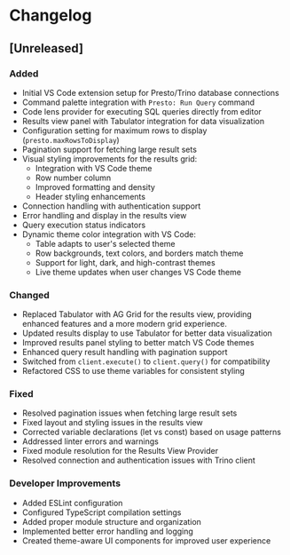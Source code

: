 # Changelog

## [Unreleased]

### Added
- Initial VS Code extension setup for Presto/Trino database connections
- Command palette integration with `Presto: Run Query` command
- Code lens provider for executing SQL queries directly from editor
- Results view panel with Tabulator integration for data visualization
- Configuration setting for maximum rows to display (`presto.maxRowsToDisplay`)
- Pagination support for fetching large result sets
- Visual styling improvements for the results grid:
  - Integration with VS Code theme
  - Row number column
  - Improved formatting and density
  - Header styling enhancements
- Connection handling with authentication support
- Error handling and display in the results view
- Query execution status indicators
- Dynamic theme color integration with VS Code:
  - Table adapts to user's selected theme
  - Row backgrounds, text colors, and borders match theme
  - Support for light, dark, and high-contrast themes
  - Live theme updates when user changes VS Code theme

### Changed
- Replaced Tabulator with AG Grid for the results view, providing enhanced features and a more modern grid experience.
- Updated results display to use Tabulator for better data visualization
- Improved results panel styling to better match VS Code themes
- Enhanced query result handling with pagination support
- Switched from `client.execute()` to `client.query()` for compatibility
- Refactored CSS to use theme variables for consistent styling

### Fixed
- Resolved pagination issues when fetching large result sets
- Fixed layout and styling issues in the results view
- Corrected variable declarations (let vs const) based on usage patterns
- Addressed linter errors and warnings
- Fixed module resolution for the Results View Provider
- Resolved connection and authentication issues with Trino client

### Developer Improvements
- Added ESLint configuration
- Configured TypeScript compilation settings
- Added proper module structure and organization
- Implemented better error handling and logging 
- Created theme-aware UI components for improved user experience 